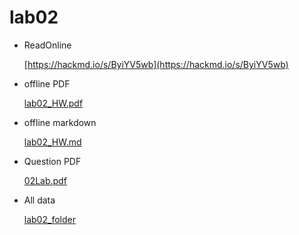 # lab02

* ReadOnline

    [https://hackmd.io/s/ByiYV5wb](https://hackmd.io/s/ByiYV5wb)

* offline PDF

    [lab02_HW.pdf](https://github.com/linnil1/Lab304_2017summer/blob/master/lab02/lab02_HW.pdf)

* offline markdown

    [lab02_HW.md](https://github.com/linnil1/Lab304_2017summer/blob/master/lab02/lab02_HW.md)

* Question PDF

    [02Lab.pdf](https://github.com/linnil1/Lab304_2017summer/blob/master/lab02/02lab.pdf)

* All data

    [lab02_folder](https://github.com/linnil1/Lab304_2017summer/tree/master/lab02)
